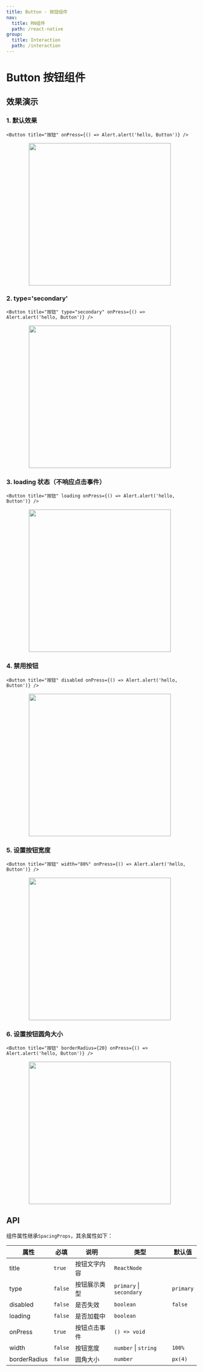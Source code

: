 ```yaml
---
title: Button - 按钮组件
nav:
  title: RN组件
  path: /react-native
group:
  title: Interaction
  path: /interaction
---
```


# Button 按钮组件

## 效果演示

### 1. 默认效果

```tsx | pure
<Button title="按钮" onPress={() => Alert.alert('hello, Button')} />
```

<center>
  <figure>
    <img
      alt=""
      src="https://td-dev-public.oss-cn-hangzhou.aliyuncs.com/maoyes-app/1643094661379223377.gif"
      style="width: 375px; margin-right: 10px; border: 1px solid #ddd;"
    />
  </figure>
</center>

### 2. type='secondary'

```tsx | pure
<Button title="按钮" type="secondary" onPress={() => Alert.alert('hello, Button')} />
```

<center>
  <figure>
    <img
      alt=""
      src="https://td-dev-public.oss-cn-hangzhou.aliyuncs.com/maoyes-app/1643094817445413324.gif"
      style="width: 375px; margin-right: 10px; border: 1px solid #ddd;"
    />
  </figure>
</center>

### 3. loading 状态（不响应点击事件）

```tsx | pure
<Button title="按钮" loading onPress={() => Alert.alert('hello, Button')} />
```

<center>
  <figure>
    <img
      alt=""
      src="https://td-dev-public.oss-cn-hangzhou.aliyuncs.com/maoyes-app/1643094995808075383.gif"
      style="width: 375px; margin-right: 10px; border: 1px solid #ddd;"
    />
  </figure>
</center>

### 4. 禁用按钮

```tsx | pure
<Button title="按钮" disabled onPress={() => Alert.alert('hello, Button')} />
```

<center>
  <figure>
    <img
      alt=""
      src="https://td-dev-public.oss-cn-hangzhou.aliyuncs.com/maoyes-app/1643095088204101287.gif"
      style="width: 375px; margin-right: 10px; border: 1px solid #ddd;"
    />
  </figure>
</center>

### 5. 设置按钮宽度

```tsx | pure
<Button title="按钮" width="80%" onPress={() => Alert.alert('hello, Button')} />
```

<center>
  <figure>
    <img
      alt=""
      src="https://td-dev-public.oss-cn-hangzhou.aliyuncs.com/maoyes-app/1643095170934109065.gif"
      style="width: 375px; margin-right: 10px; border: 1px solid #ddd;"
    />
  </figure>
</center>

### 6. 设置按钮圆角大小

```tsx | pure
<Button title="按钮" borderRadius={20} onPress={() => Alert.alert('hello, Button')} />
```

<center>
  <figure>
    <img
      alt=""
      src="https://td-dev-public.oss-cn-hangzhou.aliyuncs.com/maoyes-app/1643095234774951875.gif"
      style="width: 375px; margin-right: 10px; border: 1px solid #ddd;"
    />
  </figure>
</center>

## API

组件属性继承`SpacingProps`，其余属性如下：

| 属性         | 必填    | 说明         | 类型                     | 默认值    |
| ------------ | ------- | ------------ | ------------------------ | --------- |
| title        | `true`  | 按钮文字内容 | `ReactNode`              |           |
| type         | `false` | 按钮展示类型 | `primary` \| `secondary` | `primary` |
| disabled     | `false` | 是否失效     | `boolean`                | `false`   |
| loading      | `false` | 是否加载中   | `boolean`                |           |
| onPress      | `true`  | 按钮点击事件 | `() => void`             |           |
| width        | `false` | 按钮宽度     | `number` \| `string`     | `100%`    |
| borderRadius | `false` | 圆角大小     | `number`                 | `px(4)`   |

